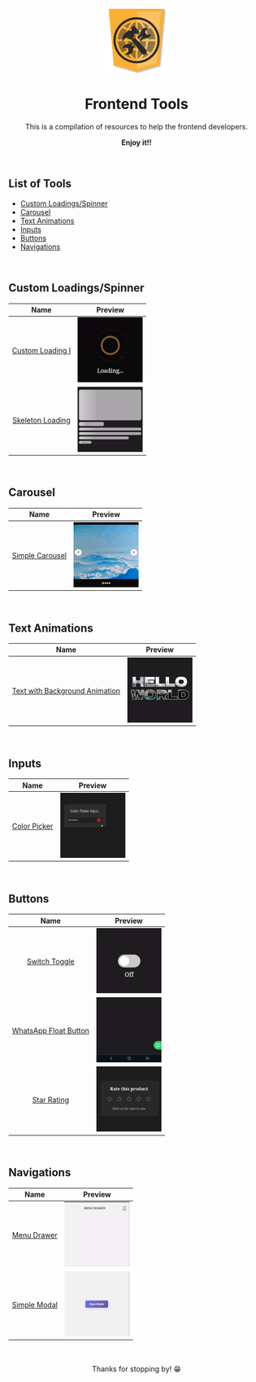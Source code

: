 <br>

<div align="center">
    <img src="images/logo.png" alt="Frontend Tools logo" height="128">
    <h1 align="center">Frontend Tools</h1>
    This is a compilation of resources to help the frontend developers.
    <p style="font-weight: bold">Enjoy it!!</p>
</div>

<br>

## List of Tools

- [Custom Loadings/Spinner](#custom-loadingsspinner)
- [Carousel](#carousel)
- [Text Animations](#text-animations)
- [Inputs](#inputs)
- [Buttons](#buttons)
- [Navigations](#navigations)

<br>

## Custom Loadings/Spinner

|                            Name                             |                                                        Preview                                                        |
| :---------------------------------------------------------: | :-------------------------------------------------------------------------------------------------------------------: |
| [Custom Loading I](tools/custom-loadings/custom-loading-I/) | <img src="tools/custom-loadings/custom-loading-I/preview.gif" alt="Gif of custom loading I" width="128" height="128"> |
| [Skeleton Loading](tools/custom-loadings/skeleton-loading/) | <img src="tools/custom-loadings/skeleton-loading/preview.gif" alt="Gif of skeleton loading" width="128" height="128"> |

<br>

## Carousel

|                        Name                        |                                                   Preview                                                    |
| :------------------------------------------------: | :----------------------------------------------------------------------------------------------------------: |
| [Simple Carousel](tools/carousel/simple-carousel/) | <img src="tools/carousel/simple-carousel/preview.gif" alt="Gif of simple carousel" width="128" height="128"> |

<br>

## Text Animations

|                                   Name                                   |                                                              Preview                                                               |
| :----------------------------------------------------------------------: | :--------------------------------------------------------------------------------------------------------------------------------: |
| [Text with Background Animation](tools/texts/text-background-animation/) | <img src="tools/texts/text-background-animation/preview.gif" alt="Gif of text with background animation" width="128" height="128"> |

<br>

## Inputs

|                    Name                    |                                                  Preview                                                   |
| :----------------------------------------: | :--------------------------------------------------------------------------------------------------------: |
| [Color Picker](tools/inputs/color-picker/) | <img src="tools/inputs/color-picker/preview.gif" alt="Gif of color picker input" width="128" height="128"> |

<br>

## Buttons

|                             Name                              |                                                         Preview                                                         |
| :-----------------------------------------------------------: | :---------------------------------------------------------------------------------------------------------------------: |
|            [Switch Toggle](tools/buttons/switch/)             |         <img src="tools/buttons/switch/preview.gif" alt="Gif of switch toggle button" width="128" height="128">         |
| [WhatsApp Float Button](tools/buttons/whatsapp-float-button/) | <img src="tools/buttons/whatsapp-float-button/preview.gif" alt="Gif of WhatsApp float button" width="128" height="128"> |
|           [Star Rating](tools/buttons/star-rating/)           |           <img src="tools/buttons/star-rating/preview.gif" alt="Gif of Star Rating" width="128" height="128">           |

<br>

## Navigations

|                      Name                       |                                                   Preview                                                    |
| :---------------------------------------------: | :----------------------------------------------------------------------------------------------------------: |
|  [Menu Drawer](tools/navigations/menu-drawer/)  |   <img src="tools/navigations/menu-drawer/preview.gif" alt="Gif of menu drawer" width="128" height="128">    |
| [Simple Modal](tools/navigations/simple-modal/) | <img src="tools/navigations/simple-modal//preview.gif" alt="Gif of a simple modal" width="128" height="128"> |

</br>

<div align="center">
	<br>
	Thanks for stopping by! 😁
</div>
